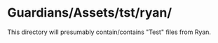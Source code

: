 # Guardians/Assets/tst/ryan/

This directory will presumably contain/contains "Test" files from Ryan.